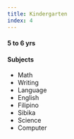 ```yaml
---
title: Kindergarten
index: 4
---
```


#### 5 to 6 yrs

#### Subjects
- Math
- Writing
- Language
- English
- Filipino
- Sibika
- Science
- Computer
